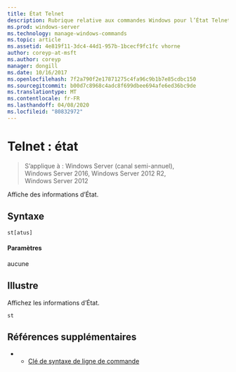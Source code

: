```yaml
---
title: État Telnet
description: Rubrique relative aux commandes Windows pour l’État Telnet, qui affiche des informations d’État.
ms.prod: windows-server
ms.technology: manage-windows-commands
ms.topic: article
ms.assetid: 4e819f11-3dc4-44d1-957b-1bcecf9fc1fc vhorne
author: coreyp-at-msft
ms.author: coreyp
manager: dongill
ms.date: 10/16/2017
ms.openlocfilehash: 7f2a790f2e17871275c4fa96c9b1b7e85cdbc150
ms.sourcegitcommit: b00d7c8968c4adc8f699dbee694afe6ed36bc9de
ms.translationtype: MT
ms.contentlocale: fr-FR
ms.lasthandoff: 04/08/2020
ms.locfileid: "80832972"
---
```

# <a name="telnet-status"></a>Telnet : état

>S’applique à : Windows Server (canal semi-annuel), Windows Server 2016, Windows Server 2012 R2, Windows Server 2012

Affiche des informations d’État.   

## <a name="syntax"></a>Syntaxe  
```  
st[atus]  
```  
#### <a name="parameters"></a>Paramètres  
aucune  
## <a name="examples"></a><a name=BKMK_Examples></a>Illustre  
Affichez les informations d’État.  
```  
st  
```  
## <a name="additional-references"></a>Références supplémentaires  
-   - [Clé de syntaxe de ligne de commande](command-line-syntax-key.md)  
